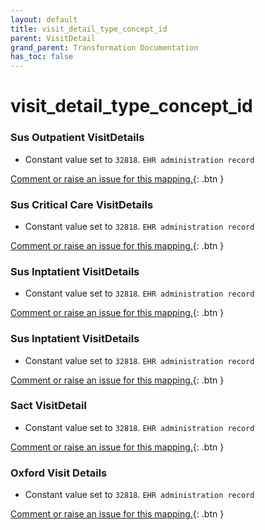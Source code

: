 ```yaml
---
layout: default
title: visit_detail_type_concept_id
parent: VisitDetail
grand_parent: Transformation Documentation
has_toc: false
---
```

# visit_detail_type_concept_id
### Sus Outpatient VisitDetails
* Constant value set to `32818`. `EHR administration record`

[Comment or raise an issue for this mapping.](https://github.com/answerdigital/oxford-omop-data-mapper/issues/new?title=OMOP%20VisitDetail%20table%20visit_detail_type_concept_id%20field%20Sus%20Outpatient%20VisitDetails%20mapping){: .btn }
### Sus Critical Care VisitDetails
* Constant value set to `32818`. `EHR administration record`

[Comment or raise an issue for this mapping.](https://github.com/answerdigital/oxford-omop-data-mapper/issues/new?title=OMOP%20VisitDetail%20table%20visit_detail_type_concept_id%20field%20Sus%20Critical%20Care%20VisitDetails%20mapping){: .btn }
### Sus Inptatient VisitDetails
* Constant value set to `32818`. `EHR administration record`

[Comment or raise an issue for this mapping.](https://github.com/answerdigital/oxford-omop-data-mapper/issues/new?title=OMOP%20VisitDetail%20table%20visit_detail_type_concept_id%20field%20Sus%20Inptatient%20VisitDetails%20mapping){: .btn }
### Sus Inptatient VisitDetails
* Constant value set to `32818`. `EHR administration record`

[Comment or raise an issue for this mapping.](https://github.com/answerdigital/oxford-omop-data-mapper/issues/new?title=OMOP%20VisitDetail%20table%20visit_detail_type_concept_id%20field%20Sus%20Inptatient%20VisitDetails%20mapping){: .btn }
### Sact VisitDetail
* Constant value set to `32818`. `EHR administration record`

[Comment or raise an issue for this mapping.](https://github.com/answerdigital/oxford-omop-data-mapper/issues/new?title=OMOP%20VisitDetail%20table%20visit_detail_type_concept_id%20field%20Sact%20VisitDetail%20mapping){: .btn }
### Oxford Visit Details
* Constant value set to `32818`. `EHR administration record`

[Comment or raise an issue for this mapping.](https://github.com/answerdigital/oxford-omop-data-mapper/issues/new?title=OMOP%20VisitDetail%20table%20visit_detail_type_concept_id%20field%20Oxford%20Visit%20Details%20mapping){: .btn }

